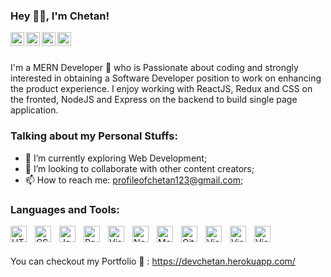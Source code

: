 ### Hey 👋🏽, I'm Chetan!<p align="left">

<a href="https://www.linkedin.com/in/profileofchetan/">
  <img align="left" alt="chetan's Linkdein" width="22px" src="https://cdn.jsdelivr.net/npm/simple-icons@v3/icons/linkedin.svg" />
</a>
<a href="https://www.instagram.com/pwr_chetan/">
  <img align="left" alt="chetan's Instagram" width="22px" src="https://cdn.jsdelivr.net/npm/simple-icons@v3/icons/instagram.svg" />
</a>
<a href="https://leetcode.com/devchetan/">
  <img align="left" alt="chetan's Leetcode" width="22px" src="https://cdn.jsdelivr.net/npm/simple-icons@v3/icons/leetcode.svg" />
</a>
  <a href="https://devchetan.herokuapp.com/" >
  <img align="left" alt="chetan's portfolio" width="22px" src="https://img.icons8.com/ios-filled/50/000000/portfolio.png"/>
</a>
    <!-- Hi, I'm Chetan, a MERN Developer 🚀 from India, currently. Beside's programming, I enjoy eating food and traveling. -->

<br />
<br />

I'm a MERN Developer 🚀 who is Passionate about coding and strongly interested in obtaining a Software Developer position to work on enhancing the product experience. I enjoy working with ReactJS, Redux and CSS on the fronted, NodeJS and Express on the backend to build single page application.

  
### Talking about my Personal Stuffs:

- 🌱 I’m currently exploring Web Development; 
- 🤔 I’m looking to collaborate with other content creators;
- 📫 How to reach me: profileofchetan123@gmail.com;


  
### Languages and Tools:


<img align="left" alt="HTML5" width="26px" src="https://cdn.jsdelivr.net/gh/devicons/devicon/icons/html5/html5-original.svg" style="padding-right:10px;" />
<img align="left" alt="CSS3" width="26px" src="https://cdn.jsdelivr.net/gh/devicons/devicon/icons/css3/css3-original.svg" style="padding-right:10px;" />
<img align="left" alt="JavaScript" width="26px" src="https://cdn.jsdelivr.net/gh/devicons/devicon/icons/javascript/javascript-original.svg" style="padding-right:10px;" />
<img align="left" alt="React" width="26px" src="https://cdn.jsdelivr.net/gh/devicons/devicon/icons/react/react-original.svg" style="padding-right:10px;" />
  <img align="left" alt="Visual Studio Code" width="26px" src="https://i.ibb.co/jyS7F0D/icons8-redux-480.png" style="padding-right:10px;" />
<img align="left" alt="Node.js" width="26px" src="https://cdn.jsdelivr.net/gh/devicons/devicon/icons/nodejs/nodejs-original.svg" style="padding-right:10px;" />
<img align="left" alt="MongoDB" width="26px" src="https://cdn.jsdelivr.net/gh/devicons/devicon/icons/mongodb/mongodb-original.svg" style="padding-right:10px;" />
<img align="left" alt="Git" width="26px" src="https://cdn.jsdelivr.net/gh/devicons/devicon/icons/git/git-original.svg" style="padding-right:10px;" />
<img align="left" alt="Visual Studio Code" width="26px" src="https://cdn.jsdelivr.net/gh/devicons/devicon/icons/vscode/vscode-original.svg" style="padding-right:10px;" />
<img align="left" alt="Visual Studio Code" width="26px" src="https://i.ibb.co/mBRZdtC/icons8-material-ui-480.png" style="padding-right:10px;" />
  <img align="left" alt="Visual Studio Code" width="26px" src="https://i.ibb.co/Pcwb629/logo-data-structure.png" style="padding-right:10px;" />

  
<br />
<br />

You can checkout my Portfolio 🙂  : https://devchetan.herokuapp.com/ 

